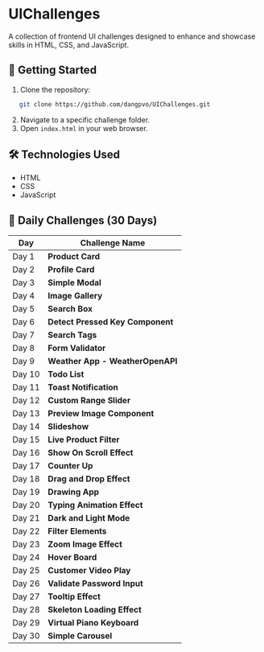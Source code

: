 # UIChallenges

A collection of frontend UI challenges designed to enhance and showcase skills in HTML, CSS, and JavaScript.

## 🚀 Getting Started

1. Clone the repository:

```bash
   git clone https://github.com/dangpvo/UIChallenges.git
```

2. Navigate to a specific challenge folder.
3. Open `index.html` in your web browser.

## 🛠 Technologies Used

- HTML
- CSS
- JavaScript

## 📆 Daily Challenges (30 Days)

| Day    | Challenge Name                   |
| ------ | -------------------------------- |
| Day 1  | **Product Card**                 |
| Day 2  | **Profile Card**                 |
| Day 3  | **Simple Modal**                 |
| Day 4  | **Image Gallery**                |
| Day 5  | **Search Box**                   |
| Day 6  | **Detect Pressed Key Component** |
| Day 7  | **Search Tags**                  |
| Day 8  | **Form Validator**               |
| Day 9  | **Weather App - WeatherOpenAPI** |
| Day 10 | **Todo List**                    |
| Day 11 | **Toast Notification**           |
| Day 12 | **Custom Range Slider**          |
| Day 13 | **Preview Image Component**      |
| Day 14 | **Slideshow**                    |
| Day 15 | **Live Product Filter**          |
| Day 16 | **Show On Scroll Effect**        |
| Day 17 | **Counter Up**                   |
| Day 18 | **Drag and Drop Effect**         |
| Day 19 | **Drawing App**                  |
| Day 20 | **Typing Animation Effect**      |
| Day 21 | **Dark and Light Mode**          |
| Day 22 | **Filter Elements**              |
| Day 23 | **Zoom Image Effect**            |
| Day 24 | **Hover Board**                  |
| Day 25 | **Customer Video Play**          |
| Day 26 | **Validate Password Input**      |
| Day 27 | **Tooltip Effect**               |
| Day 28 | **Skeleton Loading Effect**      |
| Day 29 | **Virtual Piano Keyboard**       |
| Day 30 | **Simple Carousel**              |
